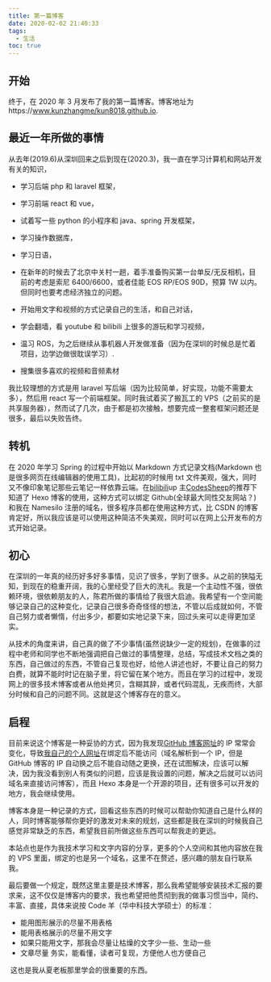 ```yaml
---
title: 第一篇博客
date: 2020-02-02 21:40:33
tags:
  - 生活
toc: true
---
```


## 开始

终于，在 2020 年 3 月发布了我的第一篇博客。博客地址为https://www.kunzhangme/kun8018.github.io.

<!--more-->

## 最近一年所做的事情

从去年(2019.6)从深圳回来之后到现在(2020.3)，我一直在学习计算机和网站开发有关的知识，

- 学习后端 php 和 laravel 框架，

- 学习前端 react 和 vue，

- 试着写一些 python 的小程序和 java、spring 开发框架，

- 学习操作数据库，

- 学习日语，
- 在新年的时候去了北京中关村一趟，着手准备购买第一台单反/无反相机，目前的考虑是索尼 6400/6600，或者佳能 EOS RP/EOS 90D，预算 1W 以内。但同时也要考虑经济独立的问题。
- 开始用文字和视频的方式记录自己的生活，和自己对话，
- 学会翻墙，看 youtube 和 bilibili 上很多的游玩和学习视频，
- 温习 ROS，为之后继续从事机器人开发做准备（因为在深圳的时候总是忙着项目，边学边做很耽误学习）.
- 搜集很多喜欢的视频和音频素材

我比较理想的方式是用 laravel 写后端（因为比较简单，好实现，功能不需要太多），然后用 react 写一个前端框架。同时我试着买了搬瓦工的 VPS（之前买的是共享服务器），然而试了几次，由于都是初次接触，想要完成一整套框架问题还是很多，最后以失败告终。

## 转机

在 2020 年学习 Spring 的过程中开始以 Markdown 方式记录文档(Markdown 也是很多网页在线编辑器的使用工具)，比起初的时候用 txt 文件美观，强大，同时又不像印象笔记那些云笔记一样依靠云端。在[bilibili](https://www.bilibili.com/)up 主[CodesSheep](https://space.bilibili.com/384068749?from=search&seid=8845853448613268754)的推荐下知道了 Hexo 博客的使用，这种方式可以绑定 Github(全球最大同性交友网站？)和我在 Namesilo 注册的域名，很多程序员都在使用这种方式，比 CSDN 的博客肯定好，所以我应该是可以使用这种简洁不失美观，同时可以在网上公开发布的方式开始记录。

## 初心

在深圳的一年真的经历好多好多事情，见识了很多，学到了很多。从之前的狭隘无知，到现在的稳重开阔，我的心里经受了巨大的洗礼。我是一个主动性不强，很依赖环境，很依赖朋友的人，陈君所做的事情给了我很大启迪。我希望有一个空间能够记录自己的这种变化，记录自己很多奇奇怪怪的想法，不管以后成就如何，不管自己努力或者懒惰，付出多少，都要如实地记录下来，回过头来可以走得更加坚实。

从技术的角度来讲，自己真的做了不少事情(虽然说缺少一定的规划)，在做事的过程中老师和同学也不断地强调把自己做过的事情整理，总结，写成技术文档之类的东西，自己做过的东西，不管自己复现也好，给他人讲述也好，不要让自己的努力白费，就算不能时时记在脑子里，将它留在某个地方。而且在学习的过程中，发现网上的很多技术博客或者从他处拷贝，含糊其辞，或者代码混乱，无疾而终，大部分时候和自己的问题不同。这就是这个博客存在的意义。

## 启程

目前来说这个博客是一种妥协的方式，因为我发现[GitHub 博客网址](https://kun8018.github.io/)的 IP 常常会变化，导致[我自己的个人网址](www.kunzhang.me)在绑定后不能访问（域名解析到一个 IP，但是 GitHub 博客的 IP 自动换之后不能自动随之更换，还在试图解决，应该可以解决，因为我没看到别人有类似的问题，应该是我设置的问题，解决之后就可以访问域名来直接访问博客），而且 Hexo 本身是一个开源的项目，还有很多可以开发的地方，我会继续使用。

博客本身是一种记录的方式，回看这些东西的时候可以帮助你知道自己是什么样的人，同时博客能够帮你更好的激发对未来的规划，这些都是我在深圳的时候我自己感觉非常缺乏的东西，希望我目前所做这些东西可以帮我走的更远。

​ 本站点也是作为我技术学习和文字内容的分享，更多的个人空间和其他内容放在我的 VPS 里面，绑定的也是另一个域名，这里不在赘述，感兴趣的朋友自行联系我。

​ 最后要做一个规定，既然这里主要是技术博客，那么我希望能够安装技术汇报的要求来，这不仅仅是博客内的要求，我也希望把他贯彻到我的做事习惯当中，简约、丰富、直接，具体来说按 Code 羊（华中科技大学硕士）的标准：

- 能用图形展示的尽量不用表格
- 能用表格展示的尽量不用文字
- 如果只能用文字，那我会尽量让枯燥的文字少一些、生动一些
- 文章尽量 务实，能看懂，读者可复现，方便他人也方便自己

​ 这也是我从夏老板那里学会的很重要的东西。
